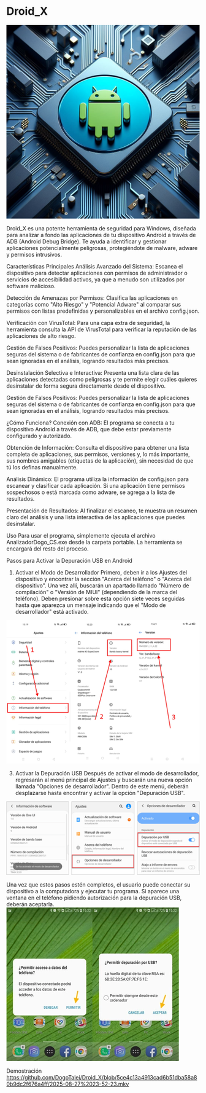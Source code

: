 # Droid_X
![image alt](https://github.com/DogoTalei/Droid_X/blob/1ef70abacd0bee5421e845155bb8d705ca282eed/9701927f7ec084996d44b7119ef3bd90.jpg)

Droid_X es una potente herramienta de seguridad para Windows, diseñada para analizar a fondo las aplicaciones de tu dispositivo Android a través de ADB (Android Debug Bridge). Te ayuda a identificar y gestionar aplicaciones potencialmente peligrosas, protegiéndote de malware, adware y permisos intrusivos.


Características Principales
Análisis Avanzado del Sistema: Escanea el dispositivo para detectar aplicaciones con permisos de administrador o servicios de accesibilidad activos, ya que a menudo son utilizados por software malicioso.

Detección de Amenazas por Permisos: Clasifica las aplicaciones en categorías como "Alto Riesgo" y "Potencial Adware" al comparar sus permisos con listas predefinidas y personalizables en el archivo config.json.

Verificación con VirusTotal: Para una capa extra de seguridad, la herramienta consulta la API de VirusTotal para verificar la reputación de las aplicaciones de alto riesgo.

Gestión de Falsos Positivos: Puedes personalizar la lista de aplicaciones seguras del sistema o de fabricantes de confianza en config.json para que sean ignoradas en el análisis, logrando resultados más precisos.

Desinstalación Selectiva e Interactiva: Presenta una lista clara de las aplicaciones detectadas como peligrosas y te permite elegir cuáles quieres desinstalar de forma segura directamente desde el dispositivo.

Gestión de Falsos Positivos: Puedes personalizar la lista de aplicaciones seguras del sistema o de fabricantes de confianza en config.json para que sean ignoradas en el análisis, logrando resultados más precisos.

¿Cómo Funciona?
Conexión con ADB: El programa se conecta a tu dispositivo Android a través de ADB, que debe estar previamente configurado y autorizado.

Obtención de Información: Consulta el dispositivo para obtener una lista completa de aplicaciones, sus permisos, versiones y, lo más importante, sus nombres amigables (etiquetas de la aplicación), sin necesidad de que tú los definas manualmente.

Análisis Dinámico: El programa utiliza la información de config.json para escanear y clasificar cada aplicación. Si una aplicación tiene permisos sospechosos o está marcada como adware, se agrega a la lista de resultados.

Presentación de Resultados: Al finalizar el escaneo, te muestra un resumen claro del análisis y una lista interactiva de las aplicaciones que puedes desinstalar.


Uso
Para usar el programa, simplemente ejecuta el archivo AnalizadorDogo_CS.exe desde la carpeta portable. La herramienta se encargará del resto del proceso.

Pasos para Activar la Depuración USB en Android

1. Activar el Modo de Desarrollador
Primero, deben ir a los Ajustes del dispositivo y encontrar la sección "Acerca del teléfono" o "Acerca del dispositivo". Una vez allí, buscarán un apartado llamado "Número de compilación" o "Versión de MIUI" (dependiendo de la marca del teléfono). Deben presionar sobre esta opción siete veces seguidas hasta que aparezca un mensaje indicando que el "Modo de desarrollador" está activado.

![image_alt](https://github.com/DogoTalei/Droid_X/blob/12faac3cdb1ea156827634fa4669a2f35f3920af/como-activar-opciones-desarrollador-movil-android-1958761.png)

3. Activar la Depuración USB
Después de activar el modo de desarrollador, regresarán al menú principal de Ajustes y buscarán una nueva opción llamada "Opciones de desarrollador". Dentro de este menú, deberán desplazarse hasta encontrar y activar la opción "Depuración USB".

![image_alt](https://github.com/DogoTalei/Droid_X/blob/7ceb0c3d94e7578f5cf2559ef12f277d4efdf0b4/samsung-activar-depuracion-usb.png)

Una vez que estos pasos estén completos, el usuario puede conectar su dispositivo a la computadora y ejecutar tu programa. Si aparece una ventana en el teléfono pidiendo autorización para la depuración USB, deberán aceptarla.
                ![image_alt](https://github.com/DogoTalei/Droid_X/blob/a89e15ac14776ca1c060a73500fe51396663c5b6/450_1000.png)

Demostración 
https://github.com/DogoTalei/Droid_X/blob/5ce4c13a4913cad6b51dba58a80b9dc2f676a4ff/2025-08-27%2023-52-23.mkv


